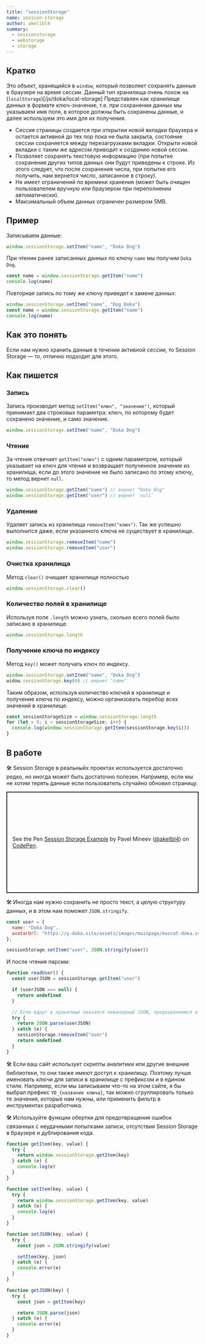 ```yaml
---
title: "sessionStorage"
name: session-storage
author: akellbl4
summary:
  - sessionstorage
  - webstorage
  - storage
---
```


## Кратко

Это объект, хранящийся в `window`, который позволяет сохранять данные в браузере на время сессии. Данный тип хранилища очень похож на (`localStorage`)[/js/doka/local-storage] Представлен как хранилище данных в формате ключ-значение, т.е. при сохранении данных мы указываем имя поля, в которое должны быть сохранены данные, и далее используем это имя для их получения.

- Сессия страницы создается при открытии новой вкладки браузера и остается активной до тех пор пока не была закрыта, состояние сессии сохраняется между перезагрузками вкладки. Открыти новой вкладки с таким же адресом приводит к созданию новой сессии.
- Позволяет сохранять текстовую информацию (при попытке сохранения других типов данных они будут приведены к строке. Из этого следует, что после сохранения числа, при попытке его получить, нам вернется число, записанное в строку).
- Не имеет ограничений по времени хранения (может быть очищен пользователем вручную или браузером при переполнении автоматически).
- Максимальный объем данных ограничен размером 5MB.

## Пример

Записываем данные:

```js
window.sessionStorage.setItem("name", "Doka Dog")
```

При чтении ранее записанных данных по ключу `name` мы получим `Doka Dog`.

```js
const name = window.sessionStorage.getItem("name")
console.log(name)
```

Повторная запись по тому же ключу приведет к замене данных:

```js
window.sessionStorage.setItem("name", "Dog Doka")
const name = window.sessionStorage.getItem("name")
console.log(name)
```

## Как это понять

Если нам нужно хранить данные в течении активной сессии, то Session Storage — то, отлично подходит для этого.

## Как пишется

### Запись

Запись производит метод `setItem("ключ", "значение")`, который принимает два строковых параметра: ключ, по которому будет сохранено значение, и само значение.

```js
window.sessionStorage.setItem("name", "Doka Dog")
```

### Чтение

За чтение отвечает `getItem("ключ")` c одним параметром, который указывает на ключ для чтения и возвращает полученное значение из хранилища, если до этого значение не было записано по этому ключу, то метод вернет `null`.

```js
window.sessionStorage.getItem("name") // вернет "Doka Dog"
window.sessionStorage.getItem("user") // вернет `null`
```

### Удаление

Удаляет запись из хранилища `removeItem("ключ")`. Так же успешно выполнится даже, если указанного ключа не существует в хранилище.

```js
window.sessionStorage.removeItem("name")
window.sessionStorage.removeItem("user")
```

### Очистка хранилища

Метод `clear()` очищает хранилище полностью

```js
window.sessionStorage.clear()
```

### Количество полей в хранилище

Используя поле `.length` можно узнать, сколько всего полей было записано в хранилище.

```js
window.sessionStorage.length
```

### Получение ключа по индексу

Метод `key()` может получать ключ по индексу.

```js
window.sessionStorage.setItem("name", "Doka Dog")
widow.sessionStorage.key(0) // вернет "name"
```

Таким образом, используя количество ключей в хранилище и получение ключа по индексу, можно организовать перебор всех значений в хранилище.

```js
const sessionStorageSize = window.sessionStorage.length
for (let = 0; i < sessionStorageSize; i++) {
  console.log(window.sessionStorage.getItem(sessionStorage.key(i)))
}

```

## В работе

🛠 Session Storage в реальныйх проектах используется достаточно редко, но иногда может быть достаточно полезен. Например, если мы не хотим терять данные если пользователь случайно обновил страницу.

<p class="codepen" data-height="265" data-theme-id="light" data-default-tab="js,result" data-user="akellbl4" data-slug-hash="mdRXYgj" style="height: 265px; box-sizing: border-box; display: flex; align-items: center; justify-content: center; border: 2px solid; margin: 1em 0; padding: 1em;" data-pen-title="Session Storage Example">
  <span>See the Pen <a href="https://codepen.io/akellbl4/pen/mdRXYgj">
  Session Storage Example</a> by Pavel Mineev (<a href="https://codepen.io/akellbl4">@akellbl4</a>)
  on <a href="https://codepen.io">CodePen</a>.</span>
</p>
<script async src="https://cpwebassets.codepen.io/assets/embed/ei.js"></script>

🛠 Иногда нам нужно сохранить не просто текст, а целую структуру данных, и в этом нам поможет `JSON.stringify`.

```js
const user = {
  name: "Doka Dog",
  avatarUrl: "https://y-doka.site/assets/images/mainpage/mascot-doka.svg"
};

sessionStorage.setItem("user", JSON.stringify(user))
```

И после чтения парсим:

```js
function readUser() {
  const userJSON = sessionStorage.getItem("user")

  if (userJSON === null) {
    return undefined
  }

  // Если вдруг в хранилище оказался невалидный JSON, предохраняемся от этого
  try {
    return JSON.parse(userJSON)
  } catch (e) {
    sessionStorage.removeItem("user")
    return undefined
  }
}
```

🛠 Если ваш сайт использует скрипты аналитики или другие внешние библиотеки, то они также имеют доступ к хранилищу. Поэтому лучше именовать ключи для записи в хранилище с префиксом и в едином стиле. Например, если мы записываем что-то на этом сайте, я бы выбрал префикс `YD_{название ключа}`, так можно сгруппировать только те значения, которые нам нужны, или применить фильтр в инструментах разработчика.

🛠 Используйте функции обертки для предотвращения ошибок связанных с неудачными попытками записи, отсутствия Session Storage в браузере и дублирования кода.

```js
function getItem(key, value) {
  try {
    return window.sessionStorage.getItem(key)
  } catch (e) {
    console.log(e)
  }
}

function setItem(key, value) {
  try {
    return window.sessionStorage.getItem(key, value)
  } catch (e) {
    console.log(e)
  }
}

function setJSON(key, value) {
  try {
    const json = JSON.stringify(value)

    setItem(key, json)
  } catch (e) {
    console.error(e)
  }
}

function getJSON(key) {
  try {
    const json = getItem(key)

    return JSON.parse(json)
  } catch (e) {
    console.error(e)
  }
}
```
